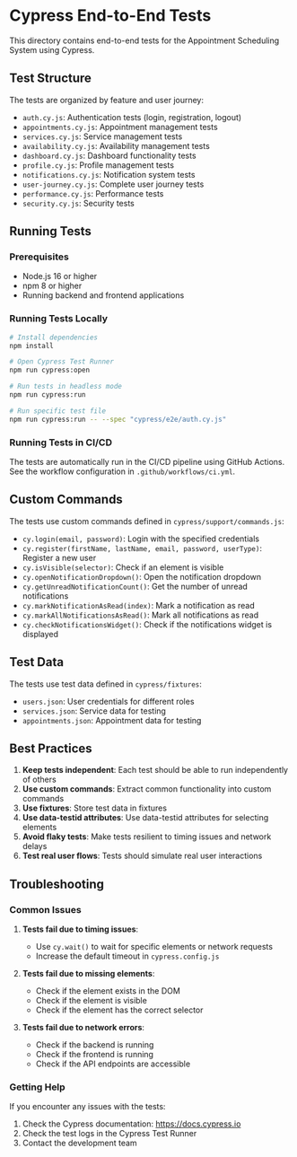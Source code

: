 # Cypress End-to-End Tests

This directory contains end-to-end tests for the Appointment Scheduling System using Cypress.

## Test Structure

The tests are organized by feature and user journey:

- `auth.cy.js`: Authentication tests (login, registration, logout)
- `appointments.cy.js`: Appointment management tests
- `services.cy.js`: Service management tests
- `availability.cy.js`: Availability management tests
- `dashboard.cy.js`: Dashboard functionality tests
- `profile.cy.js`: Profile management tests
- `notifications.cy.js`: Notification system tests
- `user-journey.cy.js`: Complete user journey tests
- `performance.cy.js`: Performance tests
- `security.cy.js`: Security tests

## Running Tests

### Prerequisites

- Node.js 16 or higher
- npm 8 or higher
- Running backend and frontend applications

### Running Tests Locally

```bash
# Install dependencies
npm install

# Open Cypress Test Runner
npm run cypress:open

# Run tests in headless mode
npm run cypress:run

# Run specific test file
npm run cypress:run -- --spec "cypress/e2e/auth.cy.js"
```

### Running Tests in CI/CD

The tests are automatically run in the CI/CD pipeline using GitHub Actions. See the workflow configuration in `.github/workflows/ci.yml`.

## Custom Commands

The tests use custom commands defined in `cypress/support/commands.js`:

- `cy.login(email, password)`: Login with the specified credentials
- `cy.register(firstName, lastName, email, password, userType)`: Register a new user
- `cy.isVisible(selector)`: Check if an element is visible
- `cy.openNotificationDropdown()`: Open the notification dropdown
- `cy.getUnreadNotificationCount()`: Get the number of unread notifications
- `cy.markNotificationAsRead(index)`: Mark a notification as read
- `cy.markAllNotificationsAsRead()`: Mark all notifications as read
- `cy.checkNotificationsWidget()`: Check if the notifications widget is displayed

## Test Data

The tests use test data defined in `cypress/fixtures`:

- `users.json`: User credentials for different roles
- `services.json`: Service data for testing
- `appointments.json`: Appointment data for testing

## Best Practices

1. **Keep tests independent**: Each test should be able to run independently of others
2. **Use custom commands**: Extract common functionality into custom commands
3. **Use fixtures**: Store test data in fixtures
4. **Use data-testid attributes**: Use data-testid attributes for selecting elements
5. **Avoid flaky tests**: Make tests resilient to timing issues and network delays
6. **Test real user flows**: Tests should simulate real user interactions

## Troubleshooting

### Common Issues

1. **Tests fail due to timing issues**:
   - Use `cy.wait()` to wait for specific elements or network requests
   - Increase the default timeout in `cypress.config.js`

2. **Tests fail due to missing elements**:
   - Check if the element exists in the DOM
   - Check if the element is visible
   - Check if the element has the correct selector

3. **Tests fail due to network errors**:
   - Check if the backend is running
   - Check if the frontend is running
   - Check if the API endpoints are accessible

### Getting Help

If you encounter any issues with the tests:

1. Check the Cypress documentation: https://docs.cypress.io
2. Check the test logs in the Cypress Test Runner
3. Contact the development team